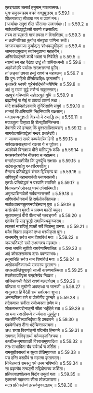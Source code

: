 

  
एतदाख्याय तत्सर्वं हनुमान् मारुतात्मजः।  
भूयः समुपचक्राम वचनं वक्तुमुत्तरम् ॥ 5.59.1 ॥   
शीलमासाद्य सीताया मम च प्रवणं मनः।  
[आर्यायाः सदृशं शीलं सीतायाः प्लवगर्षभाः।] ॥ 5.59.2 ॥   
सर्वथाऽतिप्रवृद्धोऽसौ रावणो राक्षसाधिपः।  
तस्य तां स्पृशतो गात्रं तपसा न विनाशितम् ॥ 5.59.3 ॥   
न तदग्निशिखा कुर्यात् संस्पृष्टा पाणिना सती।  
जनकस्यात्मजा कुर्याद्यत् क्रोधकलुषीकृता ॥ 5.59.4 ॥   
जाम्बवत्प्रमुखान् सर्वाननुज्ञाप्य महाहरीन्।  
अस्मिन्नेवङ्गते कार्ये भवतां च निवेदिते ॥ 5.59.5 ॥   
न्याय्यं स्म सह वैदेह्या द्रष्टुं तौ पार्थिवात्मजौ ॥ 5.59.6 ॥   
अहमेकोऽपि पर्याप्तः सराक्षसगणां पुरीम्।  
तां लङ्कां तपसा हन्तुं रावणं च महाबलम् ॥ 5.59.7 ॥   
किं पुनः सहितो वीरैर्बलवद्भिः कृतात्मभिः।  
कृतास्त्रैः प्लवगैः शूरैर्भवद्भिर्विजयैषिभिः ॥ 5.59.8 ॥   
अहं तु रावणं युद्धे ससैन्यं सपुरस्सरम्।  
सहपुत्रं वधिष्यामि सहोदरयुतं युधि ॥ 5.59.9 ॥   
ब्राह्ममैन्द्रं च रौद्रं च वायव्यं वारुणं तथा।  
यदि शक्रजितोऽस्त्राणि दुर्निरीक्षाणि संयुगे ॥ 5.59.10 ॥   
तान्यहं विधामिष्यामि निहनिष्यामि राक्षसान्।  
भवतामभ्यनुज्ञातो विक्रमो मे रुणाद्धि तम् ॥ 5.59.11 ॥   
मयाऽतुला विसृष्टा हि शैलवृष्टिर्निरन्तरा।  
देवानपि रणे हन्यात् किं पुनस्तान्निशाचरान् ॥ 5.59.12 ॥   
सागरोऽप्यतियाद्वेलां मन्दरः प्रचलेदपि।  
न जाम्बवन्तं समरे कम्पयेदरिवाहिनी ॥ 5.59.13 ॥   
सर्वराक्षससङ्घानां राक्षसा ये च पूर्वकाः।  
अलमेको विनाशाय वीरो वालिसुतः कपिः ॥ 5.59.14 ॥   
पनसस्योरुवेगेन नीलस्य च महात्मनः।  
मन्दरोऽप्यवशीर्येत किं पुनर्युधि राक्षसाः ॥ 5.59.15 ॥   
सदेवासुरयक्षेषु गन्धर्वोरगपक्षिषु।  
मैन्दस्य प्रतियोद्धारं शंसत द्विविदस्य वा ॥ 5.59.16 ॥   
अश्विपुत्रौ महाभागावेतौ प्लवगसत्तमौ।  
एतयोः प्रतियोद्धारं न पश्यामि रणाजिरे ॥ 5.59.17 ॥   
पितामहवरोत्सेकात् परमं दर्पमास्थितौ।  
अमृतप्राशिनावेतौ सर्ववानरसत्तमौ ॥ 5.59.18 ॥   
अश्विनोर्माननार्थं हि सर्वलोकपितामहः।  
सर्वावध्यत्वमतुलमनयोर्दत्तवान् पुरा ॥ 5.59.19 ॥   
करोत्सेकेन मुक्तौ च प्रमथ्य महतीं चमूम्।  
सुराणाममृतं वीरौ पीतवन्तौ प्लवङ्गमौ ॥ 5.59.20 ॥   
एतावेव हि सङ्क्रुद्धौ सवाजिरथकुञ्जराम्।  
लङ्कां नाशयितुं शक्तौ सर्वे तिष्ठन्तु वानराः ॥ 5.59.21 ॥   
मयैव निहता लङ्कां दग्धा भस्मीकृता पुनः।  
राजमार्गेषु सर्वत्र नाम विश्रावितं मया ॥ 5.59.22 ॥   
जयत्यतिबलो रामो लक्ष्मणश्च महाबलः।  
राजा जयति सुग्रीवो राघवेणाभिपालितः ॥ 5.59.23 ॥   
अहं कोसलराजस्य दासः पवनसम्भवः।  
हनुमानिति सर्वत्र नाम विश्रावितं मया ॥ 5.59.24 ॥   
अशोकवनिकामध्ये रावणस्य दुरात्मनः।  
अधस्ताच्छिंशुपावृक्षे साध्वी करुणमास्थिता ॥ 5.59.25 ॥   
मेघलेखापरिवृता चन्द्रलेखेव निष्प्रभा।  
अचिन्तयन्ती वैदेही रावणं बलदर्पितम् ॥ 5.59.26 ॥   
पतिव्रता च सुश्रोणी अवष्टब्धा च जानकी ॥ 5.59.27 ॥   
अनुरक्ता हि वैदेही रामं सर्वात्मना शुभा।  
अनन्यचित्ता रामे च पौलोमीव पुरन्दरे ॥ 5.59.28 ॥   
तदेकवासः संवीता रजोध्वस्ता तथैव च।  
शोकसन्तापदीनाङ्गी सीता भर्तृहिते रता ॥ 5.59.29 ॥   
सा मया राक्षसीमध्ये तर्ज्यमाना मुहुर्मुहुः।  
राक्षसीभिर्विरूपाभिर्दृष्टा हि प्रमदावने ॥ 5.59.30 ॥   
एकवेणीधरा दीना भर्तृचिन्तापरायणा।  
अधः शय्या विवर्णाङ्गी पद्मिनीव हिमागमे ॥ 5.59.31 ॥   
रावणाद् विनिवृत्तार्था मर्तव्यकृतनिश्चया।  
कथञ्चिन्मृगशावाक्षी विश्वासमुपपादिता ॥ 5.59.32 ॥   
ततः सम्भाषिता चैव सर्वमर्थं च दर्शिता।  
रामसुग्रीवसख्यं च श्रुत्वा प्रीतिमुपागता ॥ 5.59.33 ॥   
यन्न हन्ति दशग्रीवं स महात्मा कृतागसम्।  
निमित्तमात्रं रामस्तु वधे तस्य भविष्यति ॥ 5.59.34 ॥   
सा प्रकृत्यैव तन्वङ्गी तद्वियोगाच्च कर्शिता।  
प्रतिपत्पाठशीलस्य विद्येव तनुतां गता ॥ 5.59.35 ॥   
एवमास्ते महाभागा सीता शोकपरायणा।  
यदत्र प्रतिकर्तव्यं तत्सर्वमुपपद्यताम् ॥ 5.59.36 ॥   
